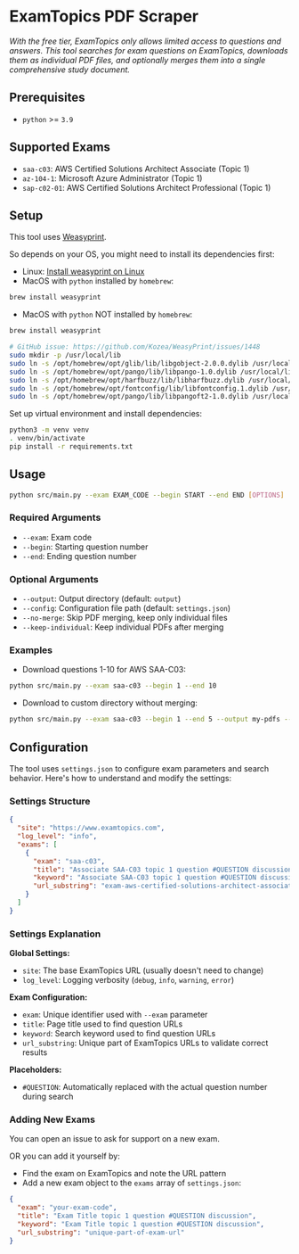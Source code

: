 # ExamTopics PDF Scraper

*With the free tier, ExamTopics only allows limited access to questions and answers. This tool searches for exam questions on ExamTopics, downloads them as individual PDF files, and optionally merges them into a single comprehensive study document.*

## Prerequisites

- `python` >= `3.9`

## Supported Exams

- `saa-c03`: AWS Certified Solutions Architect Associate (Topic 1)
- `az-104-1`: Microsoft Azure Administrator (Topic 1)
- `sap-c02-01`: AWS Certified Solutions Architect Professional (Topic 1) 

## Setup

This tool uses [Weasyprint](https://weasyprint.org/). 

So depends on your OS, you might need to install its dependencies first:

- Linux: [Install weasyprint on Linux](https://doc.courtbouillon.org/weasyprint/stable/first_steps.html#linux)
- MacOS with `python` installed by `homebrew`:
```bash
brew install weasyprint
```
- MacOS with `python` NOT installed by `homebrew`:
```bash
brew install weasyprint

# GitHub issue: https://github.com/Kozea/WeasyPrint/issues/1448
sudo mkdir -p /usr/local/lib
sudo ln -s /opt/homebrew/opt/glib/lib/libgobject-2.0.0.dylib /usr/local/lib/gobject-2.0
sudo ln -s /opt/homebrew/opt/pango/lib/libpango-1.0.dylib /usr/local/lib/pango-1.0
sudo ln -s /opt/homebrew/opt/harfbuzz/lib/libharfbuzz.dylib /usr/local/lib/harfbuzz
sudo ln -s /opt/homebrew/opt/fontconfig/lib/libfontconfig.1.dylib /usr/local/lib/fontconfig-1
sudo ln -s /opt/homebrew/opt/pango/lib/libpangoft2-1.0.dylib /usr/local/lib/pangoft2-1.0
```

Set up virtual environment and install dependencies:
```bash
python3 -m venv venv
. venv/bin/activate
pip install -r requirements.txt
```

## Usage

```bash
python src/main.py --exam EXAM_CODE --begin START --end END [OPTIONS]
```

### Required Arguments

- `--exam`: Exam code
- `--begin`: Starting question number
- `--end`: Ending question number

### Optional Arguments

- `--output`: Output directory (default: `output`)
- `--config`: Configuration file path (default: `settings.json`)
- `--no-merge`: Skip PDF merging, keep only individual files
- `--keep-individual`: Keep individual PDFs after merging

### Examples

- Download questions 1-10 for AWS SAA-C03:
```bash
python src/main.py --exam saa-c03 --begin 1 --end 10
```

- Download to custom directory without merging:
```bash
python src/main.py --exam saa-c03 --begin 1 --end 5 --output my-pdfs --no-merge
```

## Configuration

The tool uses `settings.json` to configure exam parameters and search behavior. Here's how to understand and modify the settings:

### Settings Structure

```json
{
  "site": "https://www.examtopics.com",
  "log_level": "info",
  "exams": [
    {
      "exam": "saa-c03",
      "title": "Associate SAA-C03 topic 1 question #QUESTION discussion",
      "keyword": "Associate SAA-C03 topic 1 question #QUESTION discussion",
      "url_substring": "exam-aws-certified-solutions-architect-associate-saa-c03"
    }
  ]
}
```

### Settings Explanation

**Global Settings:**
- `site`: The base ExamTopics URL (usually doesn't need to change)
- `log_level`: Logging verbosity (`debug`, `info`, `warning`, `error`)

**Exam Configuration:**
- `exam`: Unique identifier used with `--exam` parameter
- `title`: Page title used to find question URLs
- `keyword`: Search keyword used to find question URLs
- `url_substring`: Unique part of ExamTopics URLs to validate correct results

**Placeholders:**
- `#QUESTION`: Automatically replaced with the actual question number during search

### Adding New Exams

You can open an issue to ask for support on a new exam.

OR you can add it yourself by:

- Find the exam on ExamTopics and note the URL pattern
- Add a new exam object to the `exams` array of `settings.json`:

```json
{
  "exam": "your-exam-code",
  "title": "Exam Title topic 1 question #QUESTION discussion",
  "keyword": "Exam Title topic 1 question #QUESTION discussion",
  "url_substring": "unique-part-of-exam-url"
}
```
